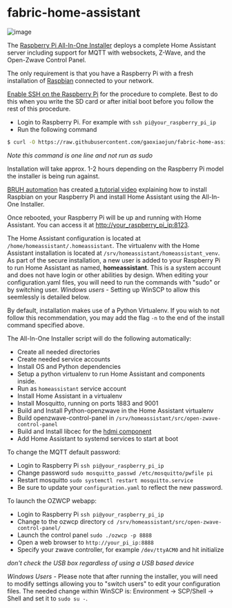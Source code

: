 # fabric-home-assistant


 ![image](images/hass_plu_fabric_logo.png)

The [Raspberry Pi All-In-One Installer](https://github.com/home-assistant/fabric-home-assistant) deploys a complete Home Assistant server including support for MQTT with websockets, Z-Wave, and the Open-Zwave Control Panel.

The only requirement is that you have a Raspberry Pi with a fresh installation of [Raspbian](https://www.raspberrypi.org/downloads/raspbian/) connected to your network.

[Enable SSH on the Raspberry Pi](https://www.raspberrypi.org/blog/a-security-update-for-raspbian-pixel/) for the procedure to complete. Best to do this when you write the SD card or after initial boot before you follow the rest of this procedure.

*  Login to Raspberry Pi. For example with `ssh pi@your_raspberry_pi_ip`
*  Run the following command

```bash
$ curl -O https://raw.githubusercontent.com/gaoxiaojun/fabric-home-assistant/master/hass_rpi_installer.sh && sudo chown pi:pi hass_rpi_installer.sh && bash hass_rpi_installer.sh
```
*Note this command is one line and not run as sudo*

Installation will take approx. 1-2 hours depending on the Raspberry Pi model the installer is being run against.

[BRUH automation](http://www.bruhautomation.com) has created [a tutorial video](https://www.youtube.com/watch?v=VGl3KTrYo6s) explaining how to install Raspbian on your Raspberry Pi and install Home Assistant using the All-In-One Installer.

Once rebooted, your Raspberry Pi will be up and running with Home Assistant. You can access it at [http://your_raspberry_pi_ip:8123](http://your_raspberry_pi_ip:8123).

The Home Assistant configuration is located at `/home/homeassistant/.homeassistant`. The virtualenv with the Home Assistant installation is located at `/srv/homeassistant/homeassistant_venv`. As part of the secure installation, a new user is added to your Raspberry Pi to run Home Assistant as named, **homeassistant**. This is a system account and does not have login or other abilities by design. When editing your configuration.yaml files, you will need to run the commands with "sudo" or by switching user.
*Windows users* - Setting up WinSCP to allow this seemlessly is detailed below.

By default, installation makes use of a Python Virtualenv. If you wish to not follow this recommendation, you may add the flag `-n` to the end of the install command specified above.

The All-In-One Installer script will do the following automatically:

*  Create all needed directories
*  Create needed service accounts
*  Install OS and Python dependencies
*  Setup a python virtualenv to run Home Assistant and components inside.
*  Run as `homeassistant` service account
*  Install Home Assistant in a virtualenv
*  Install Mosquitto, running on ports 1883 and 9001
*  Build and Install Python-openzwave in the Home Assistant virtualenv
*  Build openzwave-control-panel in `/srv/homeassistant/src/open-zwave-control-panel`
*  Build and Install libcec for the [hdmi component](https://home-assistant.io/components/hdmi_cec/)
*  Add Home Assistant to systemd services to start at boot


To change the MQTT default password: 

*  Login to Raspberry Pi `ssh pi@your_raspberry_pi_ip`
*  Change password `sudo mosquitto_passwd /etc/mosquitto/pwfile pi`
*  Restart mosquitto `sudo systemctl restart mosquitto.service`
*  Be sure to update your `configuration.yaml` to reflect the new password.

To launch the OZWCP webapp:

*  Login to Raspberry Pi `ssh pi@your_raspberry_pi_ip`
*  Change to the ozwcp directory `cd /srv/homeassistant/src/open-zwave-control-panel/`
*  Launch the control panel `sudo ./ozwcp -p 8888`
*  Open a web browser to `http://your_pi_ip:8888`
*  Specify your zwave controller, for example `/dev/ttyACM0` and hit initialize
  
*don't check the USB box regardless of using a USB based device*


*Windows Users* - Please note that after running the installer, you will need to modify settings allowing you to "switch users" to edit your configuration files. The needed change within WinSCP is: Environment -> SCP/Shell -> Shell and set it to `sudo su -`.
